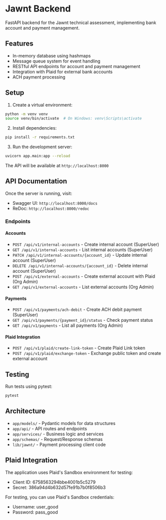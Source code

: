 # Jawnt Backend

FastAPI backend for the Jawnt technical assessment, implementing bank account and payment management.

## Features

- In-memory database using hashmaps
- Message queue system for event handling
- RESTful API endpoints for account and payment management
- Integration with Plaid for external bank accounts
- ACH payment processing

## Setup

1. Create a virtual environment:

```bash
python -m venv venv
source venv/bin/activate  # On Windows: venv\Scripts\activate
```

2. Install dependencies:

```bash
pip install -r requirements.txt
```

3. Run the development server:

```bash
uvicorn app.main:app --reload
```

The API will be available at `http://localhost:8000`

## API Documentation

Once the server is running, visit:

- Swagger UI: `http://localhost:8000/docs`
- ReDoc: `http://localhost:8000/redoc`

### Endpoints

#### Accounts

- `POST /api/v1/internal-accounts` - Create internal account (SuperUser)
- `GET /api/v1/internal-accounts` - List internal accounts (SuperUser)
- `PATCH /api/v1/internal-accounts/{account_id}` - Update internal account (SuperUser)
- `DELETE /api/v1/internal-accounts/{account_id}` - Delete internal account (SuperUser)
- `POST /api/v1/external-accounts` - Create external account with Plaid (Org Admin)
- `GET /api/v1/external-accounts` - List external accounts (Org Admin)

#### Payments

- `POST /api/v1/payments/ach-debit` - Create ACH debit payment (SuperUser)
- `GET /api/v1/payments/{payment_id}/status` - Check payment status
- `GET /api/v1/payments` - List all payments (Org Admin)

#### Plaid Integration

- `POST /api/v1/plaid/create-link-token` - Create Plaid Link token
- `POST /api/v1/plaid/exchange-token` - Exchange public token and create external account

## Testing

Run tests using pytest:

```bash
pytest
```

## Architecture

- `app/models/` - Pydantic models for data structures
- `app/api/` - API routes and endpoints
- `app/services/` - Business logic and services
- `app/schemas/` - Request/Response schemas
- `lib/jawnt/` - Payment processing client code

## Plaid Integration

The application uses Plaid's Sandbox environment for testing:

- Client ID: 6758563294bbe4001b5c5279
- Secret: 386a94d4b632d57fe91b7b0f8506b3

For testing, you can use Plaid's Sandbox credentials:

- Username: user_good
- Password: pass_good

